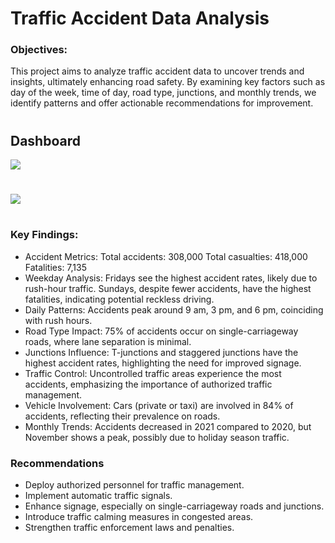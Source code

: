 # Traffic Accident Data Analysis

### Objectives: 
This project aims to analyze traffic accident data to uncover trends and insights, ultimately enhancing road safety. By examining key factors such as day of the week, time of day, road type, junctions, and monthly trends, we identify patterns and offer actionable recommendations for improvement.
#
## Dashboard
![](https://imgur.com/Wc8vKC1.png) 
#
![](https://imgur.com/0KYjjsr.png) 
#
### Key Findings:
- Accident Metrics:
Total accidents: 308,000
Total casualties: 418,000
Fatalities: 7,135
- Weekday Analysis:
Fridays see the highest accident rates, likely due to rush-hour traffic.
Sundays, despite fewer accidents, have the highest fatalities, indicating potential reckless driving.
- Daily Patterns:
Accidents peak around 9 am, 3 pm, and 6 pm, coinciding with rush hours.
- Road Type Impact:
75% of accidents occur on single-carriageway roads, where lane separation is minimal.
- Junctions Influence:
T-junctions and staggered junctions have the highest accident rates, highlighting the need for improved signage.
- Traffic Control:
Uncontrolled traffic areas experience the most accidents, emphasizing the importance of authorized traffic management.
- Vehicle Involvement:
Cars (private or taxi) are involved in 84% of accidents, reflecting their prevalence on roads.
- Monthly Trends:
Accidents decreased in 2021 compared to 2020, but November shows a peak, possibly due to holiday season traffic.

### Recommendations
- Deploy authorized personnel for traffic management.
- Implement automatic traffic signals.
- Enhance signage, especially on single-carriageway roads and junctions.
- Introduce traffic calming measures in congested areas.
- Strengthen traffic enforcement laws and penalties.

